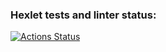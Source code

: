 ### Hexlet tests and linter status:
[![Actions Status](https://github.com/SkrMkr/frontend-project-12/workflows/hexlet-check/badge.svg)](https://github.com/SkrMkr/frontend-project-12/actions)